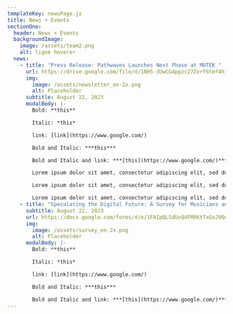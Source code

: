 ```yaml
---
templateKey: newsPage.js
title: News + Events
sectionOne:
  header: News + Events
  backgroundImage:
    image: /assets/team2.png
    alt: ligne hoverer
  news:
    - title: "Press Release: Pathwaves Launches Next Phase at MUTEK "
      url: https://drive.google.com/file/d/1NH5-3UwCG4ppzc27ZxrF6tmf4hj2hQvY/view
      img:
        image: /assets/newsletter_en-2x.png
        alt: Placeholder
      subtitle: August 22, 2023
      modalBody: |-
        B﻿old: **this**

        I﻿talic: *this*

        l﻿ink: [link](https://www.google.com/)

        B﻿old and Italic: ***this***

        B﻿old and Italic and link: ***[this](https://www.google.com/)***

        Lorem ipsum dolor sit amet, consectetur adipiscing elit, sed do eiusmod tempor incididunt ut labore et dolore magna aliqua. Ut enim ad minim veniam, quis nostrud exercitation ullamco laboris nisi ut aliquip ex ea commodo consequat. Duis aute irure dolor in reprehenderit in voluptate velit esse cillum dolore eu fugiat nulla pariatur. Excepteur sint occaecat cupidatat non proident, sunt in culpa qui officia deserunt mollit anim id est laborum.

        Lorem ipsum dolor sit amet, consectetur adipiscing elit, sed do eiusmod tempor incididunt ut labore et dolore magna aliqua. Ut enim ad minim veniam, quis nostrud exercitation ullamco laboris nisi ut aliquip ex ea commodo consequat. Duis aute irure dolor in reprehenderit in voluptate velit esse cillum dolore eu fugiat nulla pariatur. Excepteur sint occaecat cupidatat non proident, sunt in culpa qui officia deserunt mollit anim id est laborum.

        Lorem ipsum dolor sit amet, consectetur adipiscing elit, sed do eiusmod tempor incididunt ut labore et dolore magna aliqua. Ut enim ad minim veniam, quis nostrud exercitation ullamco laboris nisi ut aliquip ex ea commodo consequat. Duis aute irure dolor in reprehenderit in voluptate velit esse cillum dolore eu fugiat nulla pariatur. Excepteur sint occaecat cupidatat non proident, sunt in culpa qui officia deserunt mollit anim id est laborum.
    - title: "Speculating the Digital Future: A Survey for Musicians and Creatives"
      subtitle: August 22, 2023
      url: https://docs.google.com/forms/d/e/1FAIpQLSdUvQ4FMXKtTxGoJ9QdyZUGnSxFrnd6kOjtGMup6WIUGCy6xw/viewform?ts=64df89e1&edit_requested=true
      img:
        image: /assets/survey_en-2x.png
        alt: Placeholder
      modalBody: |-
        B﻿old: **this**

        I﻿talic: *this*

        l﻿ink: [link](https://www.google.com/)

        B﻿old and Italic: ***this***

        B﻿old and Italic and link: ***[this](https://www.google.com/)***
---
```

